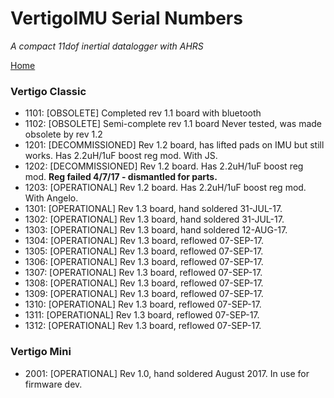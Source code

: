 # VertigoIMU Serial Numbers

_A compact 11dof inertial datalogger with AHRS_

[Home](index.md)

### Vertigo Classic

* 1101: [OBSOLETE] Completed rev 1.1 board with bluetooth
* 1102: [OBSOLETE] Semi-complete rev 1.1 board
    Never tested, was made obsolete by rev 1.2
* 1201: [DECOMMISSIONED] Rev 1.2 board, has lifted pads on IMU but still works.
    Has 2.2uH/1uF boost reg mod. With JS.
* 1202: [DECOMMISSIONED] Rev 1.2 board. Has 2.2uH/1uF boost reg mod.
    **Reg failed 4/7/17 - dismantled for parts.**
* 1203: [OPERATIONAL] Rev 1.2 board. Has 2.2uH/1uF boost reg mod. With Angelo.
* 1301: [OPERATIONAL] Rev 1.3 board, hand soldered 31-JUL-17.
* 1302: [OPERATIONAL] Rev 1.3 board, hand soldered 31-JUL-17.
* 1303: [OPERATIONAL] Rev 1.3 board, hand soldered 12-AUG-17.
* 1304: [OPERATIONAL] Rev 1.3 board, reflowed 07-SEP-17.
* 1305: [OPERATIONAL] Rev 1.3 board, reflowed 07-SEP-17.
* 1306: [OPERATIONAL] Rev 1.3 board, reflowed 07-SEP-17.
* 1307: [OPERATIONAL] Rev 1.3 board, reflowed 07-SEP-17.
* 1308: [OPERATIONAL] Rev 1.3 board, reflowed 07-SEP-17.
* 1309: [OPERATIONAL] Rev 1.3 board, reflowed 07-SEP-17.
* 1310: [OPERATIONAL] Rev 1.3 board, reflowed 07-SEP-17.
* 1311: [OPERATIONAL] Rev 1.3 board, reflowed 07-SEP-17.
* 1312: [OPERATIONAL] Rev 1.3 board, reflowed 07-SEP-17.

### Vertigo Mini
* 2001: [OPERATIONAL] Rev 1.0, hand soldered August 2017.
    In use for firmware dev.

